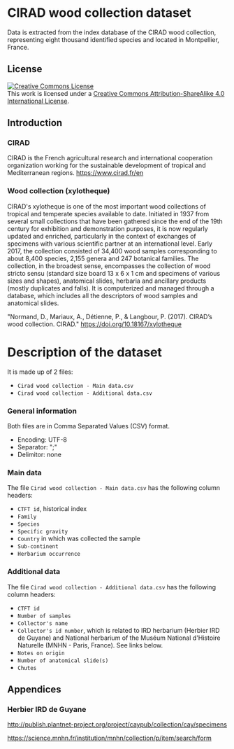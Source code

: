# CIRAD wood collection dataset


Data is extracted from the index database of the CIRAD wood collection, representing eight thousand identified species and located in Montpellier, France. 
## License
<a rel="license" href="http://creativecommons.org/licenses/by-sa/4.0/"><img alt="Creative Commons License" style="border-width:0" src="https://i.creativecommons.org/l/by-sa/4.0/88x31.png" /></a><br />This work is licensed under a <a rel="license" href="http://creativecommons.org/licenses/by-sa/4.0/">Creative Commons Attribution-ShareAlike 4.0 International License</a>.
## Introduction
### CIRAD
CIRAD is the French agricultural research and international cooperation organization working for the sustainable development of tropical and Mediterranean regions.
https://www.cirad.fr/en
### Wood collection (xylotheque)
CIRAD's xylotheque is one of the most important wood collections of tropical and temperate species available to date. Initiated in 1937 from several small collections that have been gathered since the end of the 19th century for exhibition and demonstration purposes, it is now regularly updated and enriched, particularly in the context of exchanges of specimens with various scientific partner at an international level. Early 2017, the collection consisted of 34,400 wood samples corresponding to about 8,400 species, 2,155 genera and 247 botanical families. The collection, in the broadest sense, encompasses the collection of wood stricto sensu (standard size board 13 x 6 x 1 cm and specimens of various sizes and shapes), anatomical slides, herbaria and ancillary products (mostly duplicates and falls). It is computerized and managed through a database, which includes all the descriptors of wood samples and anatomical slides.

"Normand, D., Mariaux, A., Détienne, P., & Langbour, P. (2017). CIRAD’s wood collection. CIRAD." 
https://doi.org/10.18167/xylotheque
# Description of the dataset
It is made up of 2 files:
* `Cirad wood collection - Main data.csv`
* `Cirad wood collection - Additional data.csv`
### General information
Both files are in Comma Separated Values (CSV) format.
* Encoding: UTF-8
* Separator: ";"
* Delimitor: none
### Main data
The file `Cirad wood collection - Main data.csv` has the following column headers:
- `CTFT id`, historical index 
- `Family`
- `Species`
- `Specific gravity`
- `Country` in which was collected the sample
- `Sub-continent`
- `Herbarium occurrence`

### Additional data
The file `Cirad wood collection - Additional data.csv` has the following column headers:
- `CTFT id`
- `Number of samples`
- `Collector's name`
- `Collector's id number`, which is related to IRD herbarium (Herbier IRD de Guyane) and National herbarium of the Muséum National d'Histoire Naturelle (MNHN - Paris, France). See links below. 
- `Notes on origin`
- `Number of anatomical slide(s)`
- `Chutes`

## Appendices
### Herbier IRD de Guyane
http://publish.plantnet-project.org/project/caypub/collection/cay/specimens

https://science.mnhn.fr/institution/mnhn/collection/p/item/search/form